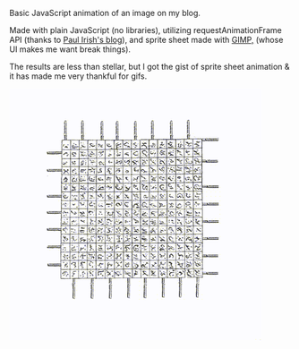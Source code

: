 Basic JavaScript animation of an image on my blog. 

Made with plain JavaScript (no libraries), utilizing requestAnimationFrame API (thanks to [Paul Irish's blog](http://www.paulirish.com/2011/requestanimationframe-for-smart-animating/)), and sprite sheet made with [GIMP,](https://www.gimp.org/) (whose UI makes me want break things). 

The results are less than stellar, but I got the gist of sprite sheet animation & it has made me very thankful for gifs. 

![Demo image](./demo-animation.gif)